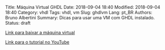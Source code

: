 Title: Máquina Virtual GHDL
Date: 2018-09-04 18:40
Modified: 2018-09-04 18:40
Category: vhdl
Tags: vhdl, vm
Slug: ghdlvm
Lang: pt_BR
Authors: Bruno Albertini
Summary: Dicas para usar uma VM com GHDL instalado.
Status: draft

[Link para baixar a máquina virtual](https://drive.google.com/a/usp.br/file/d/1kPNHBPInL0wwoKhcaSbBFlGqRf2PJAyG/view?usp=sharing)

[Link para o tutorial no YouTube](https://youtu.be/PEaDYHk8CBc)
